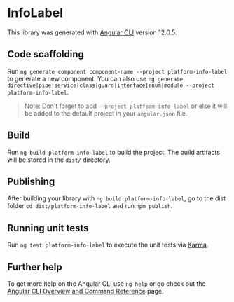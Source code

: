 # InfoLabel

This library was generated with [Angular CLI](https://github.com/angular/angular-cli) version 12.0.5.

## Code scaffolding

Run `ng generate component component-name --project platform-info-label` to generate a new component. You can also use `ng generate directive|pipe|service|class|guard|interface|enum|module --project platform-info-label`.

> Note: Don't forget to add `--project platform-info-label` or else it will be added to the default project in your `angular.json` file.

## Build

Run `ng build platform-info-label` to build the project. The build artifacts will be stored in the `dist/` directory.

## Publishing

After building your library with `ng build platform-info-label`, go to the dist folder `cd dist/platform-info-label` and run `npm publish`.

## Running unit tests

Run `ng test platform-info-label` to execute the unit tests via [Karma](https://karma-runner.github.io).

## Further help

To get more help on the Angular CLI use `ng help` or go check out the [Angular CLI Overview and Command Reference](https://angular.io/cli) page.

